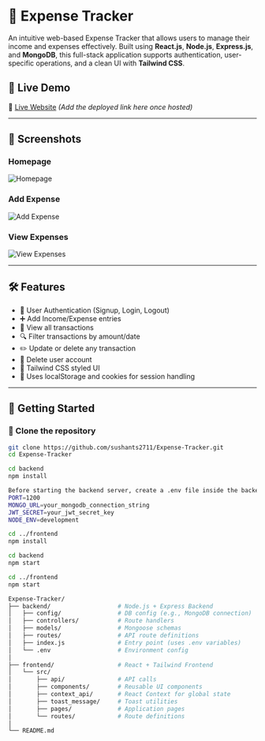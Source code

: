 # 💸 Expense Tracker

An intuitive web-based Expense Tracker that allows users to manage their income and expenses effectively. Built using **React.js**, **Node.js**, **Express.js**, and **MongoDB**, this full-stack application supports authentication, user-specific operations, and a clean UI with **Tailwind CSS**.

## 🔗 Live Demo

🚀 [Live Website](#) *(Add the deployed link here once hosted)*

---

## 📸 Screenshots

### Homepage
![Homepage](./screenshots/homepage.png)

### Add Expense
![Add Expense](./screenshots/add-expense.png)

### View Expenses
![View Expenses](./screenshots/view-expense.png)


---

## 🛠 Features

- 🔐 User Authentication (Signup, Login, Logout)
- ➕ Add Income/Expense entries
- 🧾 View all transactions
- 🔍 Filter transactions by amount/date
- ✏️ Update or delete any transaction
- 👤 Delete user account
- 🎨 Tailwind CSS styled UI
- 🍪 Uses localStorage and cookies for session handling

---

## 🚀 Getting Started

### 📁 Clone the repository

```bash
git clone https://github.com/sushants2711/Expense-Tracker.git
cd Expense-Tracker

cd backend
npm install

Before starting the backend server, create a .env file inside the backend/ directory to store your environment variables.
PORT=1200
MONGO_URL=your_mongodb_connection_string
JWT_SECRET=your_jwt_secret_key
NODE_ENV=development

cd ../frontend
npm install

cd backend
npm start

cd ../frontend
npm start

Expense-Tracker/
├── backend/                   # Node.js + Express Backend
│   ├── config/                # DB config (e.g., MongoDB connection)
│   ├── controllers/           # Route handlers
│   ├── models/                # Mongoose schemas
│   ├── routes/                # API route definitions
│   ├── index.js               # Entry point (uses .env variables)
│   └── .env                   # Environment config
│
├── frontend/                  # React + Tailwind Frontend
│   └── src/
│       ├── api/               # API calls
│       ├── components/        # Reusable UI components
│       ├── context_api/       # React Context for global state
│       ├── toast_message/     # Toast utilities
│       ├── pages/             # Application pages
│       └── routes/            # Route definitions
│
└── README.md

